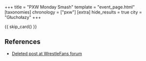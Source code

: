 +++
title = "PXW Monday Smash"
template = "event_page.html"
[taxonomies]
chronology = ["pxw"]
[extra]
hide_results = true
city = "Głuchołazy"
+++

{{ skip_card() }}

## References

* [Deleted post at WrestleFans forum](https://wrestlefans.pl/forum/viewforum.php?f=247&start=80)

